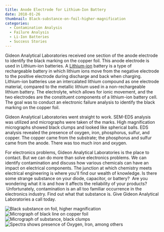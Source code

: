 ```yaml
---
title: Anode Electrode for Lithium-Ion Battery
date: 2018-01-26
thumbnail: Black-substance-on-foil-higher-magnification
categories:
  - Contamination Analysis
  - Failure Analysis
  - Li-Ion Batteries
  - Success Stories
---
```


Gideon Analytical Laboratories received one section of the anode electrode to identify the black marking on the copper foil. This anode electrode is used in Lithium-ion batteries. A [Lithium-ion](https://en.wikipedia.org/wiki/Lithium-ion_battery) battery is a type of rechargeable battery in which lithium ions move from the negative electrode to the positive electrode during discharge and back when charging. Lithium-ion batteries use an intercalated lithium compound as one electrode material, compared to the metallic lithium used in a non-rechargeable lithium battery. The electrolyte, which allows for ionic movement, and the two electrodes are the constituent components of a lithium-ion battery cell. The goal was to conduct an electronic failure analysis to identify the black marking on the copper foil.

Gideon Analytical Laboratories went straight to work. SEM-EDS analysis was utilized and micrographs were taken of the marks. High magnification micrographs showed black clumps and looked like spherical balls. EDS analysis revealed the presence of oxygen, iron, phosphorus, sulfur, and copper. The copper came from the substrate; the phosphorus and sulfur came from the anode. There was too much iron and oxygen.

For electronics problems, Gideon Analytical Laboratories is the place to contact. But we can do more than solve electronics problems. We can identify contamination and discuss how various chemicals can have an impact on electrical components. The junction at which chemistry meets electrical engineering is where you'll find our wealth of knowledge. Is there some strange substance on your diode, capacitor, or battery?  Are you wondering what it is and how it affects the reliability of your products?  Unfortunately, contamination is an all too familiar occurrence in the electronics industry. Find out what that substance is. Give Gideon Analytical Laboratories a call today.

![Black substance on foil, higher magnification](https://res.cloudinary.com/dy3wlzuye/image/upload/f_auto,c_scale,w_300/GideonLabs/Black-substance-on-foil-higher-magnification.jpg 'Black substance on foil, higher magnification')
![Micrograph of black line on copper foil](https://res.cloudinary.com/dy3wlzuye/image/upload/f_auto,c_scale,w_300/GideonLabs/Micrograph-of-black-line-on-copper-foil.jpg 'Micrograph of black line on copper foil')
![Micrograph of substance, black clumps](https://res.cloudinary.com/dy3wlzuye/image/upload/f_auto,c_scale,w_300/GideonLabs/Micrograph-of-substance-black-clumps.jpg 'Micrograph of substance, black clumps')
![Spectra shows presence of Oxygen, Iron, among others](https://res.cloudinary.com/dy3wlzuye/image/upload/f_auto,c_scale,w_300/GideonLabs/Spectra-shows-presence-of-Oxygen-Iron-among-others.jpg 'Spectra shows presence of Oxygen, Iron, among others')
